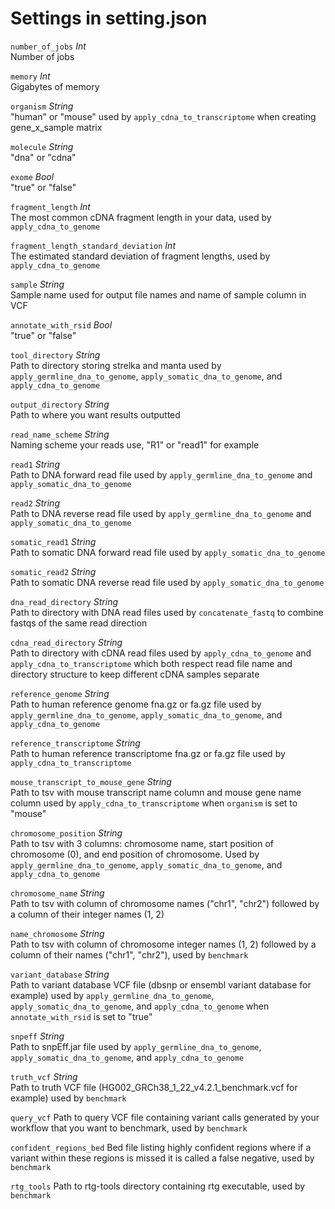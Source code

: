 # Settings in setting.json

`number_of_jobs` _Int_<br>
Number of jobs

`memory` _Int_<br>
Gigabytes of memory

`organism` _String_<br>
"human" or "mouse" used by `apply_cdna_to_transcriptome` when creating gene_x_sample matrix

`molecule` _String_<br>
"dna" or "cdna"

`exome` _Bool_<br>
"true" or "false"

`fragment_length` _Int_<br>
The most common cDNA fragment length in your data, used by `apply_cdna_to_genome`

`fragment_length_standard_deviation` _Int_<br>
The estimated standard deviation of fragment lengths, used by `apply_cdna_to_genome`

`sample` _String_<br>
Sample name used for output file names and name of sample column in VCF

`annotate_with_rsid` _Bool_<br>
"true" or "false"

`tool_directory` _String_<br>
Path to directory storing strelka and manta used by `apply_germline_dna_to_genome`, `apply_somatic_dna_to_genome`, and `apply_cdna_to_genome`

`output_directory` _String_<br>
Path to where you want results outputted

`read_name_scheme` _String_<br>
Naming scheme your reads use, "R1" or "read1" for example

`read1` _String_<br>
Path to DNA forward read file used by `apply_germline_dna_to_genome` and `apply_somatic_dna_to_genome`

`read2` _String_<br>
Path to DNA reverse read file used by `apply_germline_dna_to_genome` and `apply_somatic_dna_to_genome`

`somatic_read1` _String_<br>
Path to somatic DNA forward read file used by `apply_somatic_dna_to_genome`

`somatic_read2` _String_<br>
Path to somatic DNA reverse read file used by `apply_somatic_dna_to_genome`

`dna_read_directory` _String_<br>
Path to directory with DNA read files used by `concatenate_fastq` to combine fastqs of the same read direction

`cdna_read_directory` _String_<br>
Path to directory with cDNA read files used by `apply_cdna_to_genome` and `apply_cdna_to_transcriptome` which both respect read file name and directory structure to keep different cDNA samples separate

`reference_genome` _String_<br>
Path to human reference genome fna.gz or fa.gz file used by `apply_germline_dna_to_genome`, `apply_somatic_dna_to_genome`, and `apply_cdna_to_genome`

`reference_transcriptome` _String_<br>
Path to human reference transcriptome fna.gz or fa.gz file used by `apply_cdna_to_transcriptome`

`mouse_transcript_to_mouse_gene` _String_<br>
Path to tsv with mouse transcript name column and mouse gene name column used by `apply_cdna_to_transcriptome` when `organism` is set to "mouse"

`chromosome_position` _String_<br>
Path to tsv with 3 columns: chromosome name, start position of chromosome (0), and end position of chromosome. Used by `apply_germline_dna_to_genome`, `apply_somatic_dna_to_genome`, and `apply_cdna_to_genome`

`chromosome_name` _String_<br>
Path to tsv with column of chromosome names ("chr1", "chr2") followed by a column of their integer names (1, 2)

`name_chromosome` _String_<br>
Path to tsv with column of chromosome integer names (1, 2) followed by a column of their names ("chr1", "chr2"), used by `benchmark`

`variant_database` _String_<br>
Path to variant database VCF file (dbsnp or ensembl variant database for example) used by `apply_germline_dna_to_genome`, `apply_somatic_dna_to_genome`, and `apply_cdna_to_genome` when `annotate_with_rsid` is set to "true"

`snpeff` _String_<br>
Path to snpEff.jar file used by `apply_germline_dna_to_genome`, `apply_somatic_dna_to_genome`, and `apply_cdna_to_genome`

`truth_vcf` _String_<br>
Path to truth VCF file (HG002_GRCh38_1_22_v4.2.1_benchmark.vcf for example) used by `benchmark`

`query_vcf`
Path to query VCF file containing variant calls generated by your workflow that you want to benchmark, used by `benchmark`

`confident_regions_bed`
Bed file listing highly confident regions where if a variant within these regions is missed it is called a false negative, used by `benchmark`

`rtg_tools`
Path to rtg-tools directory containing rtg executable, used by `benchmark`
